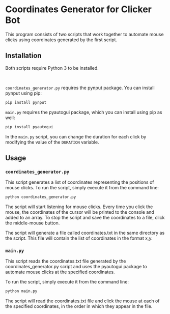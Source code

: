 # Coordinates Generator for Clicker Bot
This program consists of two scripts that work together to automate mouse clicks using coordinates generated by the first script.

## Installation
Both scripts require Python 3 to be installed.

<br>

`coordinates_generator.py` requires the pynput package. You can install pynput using pip:
``` bat
pip install pynput
```

`main.py` requires the pyautogui package, which you can install using pip as well:
``` bat
pip install pyautogui
```

In the `main.py` script, you can change the duration for each click by modifying the value of the `DURATION` variable.

## Usage

### <b>`coordinates_generator.py`</b>
This script generates a list of coordinates representing the positions of mouse clicks. To run the script, simply execute it from the command line:

``` bat
python coordinates_generator.py
```
The script will start listening for mouse clicks. Every time you click the mouse, the coordinates of the cursor will be printed to the console and added to an array. To stop the script and save the coordinates to a file, click the middle-mouse button.

The script will generate a file called coordinates.txt in the same directory as the script. This file will contain the list of coordinates in the format x,y.

### <b>`main.py`</b>
This script reads the coordinates.txt file generated by the coordinates_generator.py script and uses the pyautogui package to automate mouse clicks at the specified coordinates.

To run the script, simply execute it from the command line:
``` bat
python main.py
```
The script will read the coordinates.txt file and click the mouse at each of the specified coordinates, in the order in which they appear in the file.